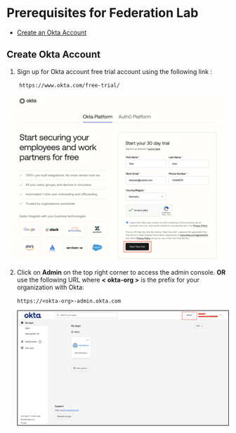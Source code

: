 # Prerequisites for Federation Lab

* [Create an Okta Account](#create-okta-account)


## Create Okta Account

1. Sign up for Okta account free trial account using the following link : 

```
    https://www.okta.com/free-trial/
``` 

![Okta Sign Up](images/okta-signup.png)

2. Click on **Admin** on the top right corner to access the admin console. **OR** use the following URL where **< okta-org >** is the prefix for your organization with Okta:

    ```
    https://<okta-org>-admin.okta.com
    ```

    <img src= "images/okta1.png" alt="Okta1" style="border: 1px solid black;">

